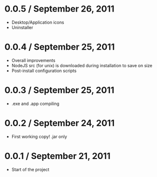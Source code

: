 0.0.5 / September 26, 2011
==================
  * Desktop/Application icons
  * Uninstaller

0.0.4 / September 25, 2011
==================
  * Overall improvements
  * NodeJS src (for unix) is downloaded during installation to save on size
  * Post-install configuration scripts

0.0.3 / September 25, 2011
==================
  * .exe and .app compiling

0.0.2 / September 24, 2011
==================
  * First working copy! .jar only

0.0.1 / September 21, 2011
==================
  * Start of the project
